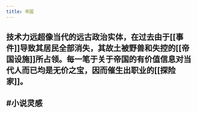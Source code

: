 ```yaml
---
title: 帝国
---
```


## 技术力远超像当代的远古政治实体，在过去由于[[事件]]导致其居民全部消失，其故土被野兽和失控的[[帝国设施]]所占领。每一笔于关于帝国的有价值信息对当代人而已均是无价之宝，因而催生出职业的[[探险家]]。
##
## #小说灵感
